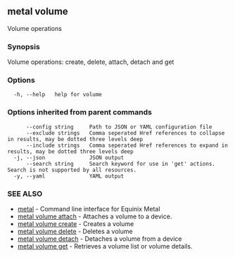 ## metal volume

Volume operations

### Synopsis

Volume operations: create, delete, attach, detach and get

### Options

```
  -h, --help   help for volume
```

### Options inherited from parent commands

```
      --config string     Path to JSON or YAML configuration file
      --exclude strings   Comma seperated Href references to collapse in results, may be dotted three levels deep
      --include strings   Comma seperated Href references to expand in results, may be dotted three levels deep
  -j, --json              JSON output
      --search string     Search keyword for use in 'get' actions. Search is not supported by all resources.
  -y, --yaml              YAML output
```

### SEE ALSO

* [metal](metal.md)	 - Command line interface for Equinix Metal
* [metal volume attach](metal_volume_attach.md)	 - Attaches a volume to a device.
* [metal volume create](metal_volume_create.md)	 - Creates a volume
* [metal volume delete](metal_volume_delete.md)	 - Deletes a volume
* [metal volume detach](metal_volume_detach.md)	 - Detaches a volume from a device
* [metal volume get](metal_volume_get.md)	 - Retrieves a volume list or volume details.

